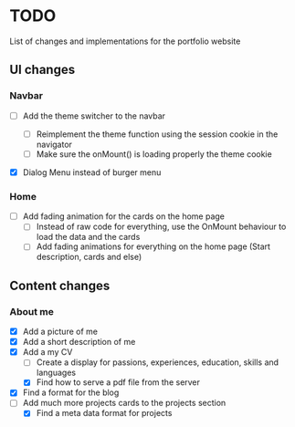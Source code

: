 # TODO

List of changes and implementations for the portfolio website

## UI changes

### Navbar

- [ ] Add the theme switcher to the navbar

  - [ ] Reimplement the theme function using the session cookie in the navigator
  - [ ] Make sure the onMount() is loading properly the theme cookie

- [x] Dialog Menu instead of burger menu

### Home

- [ ] Add fading animation for the cards on the home page
  - [ ] Instead of raw code for everything, use the OnMount behaviour to load the data and the cards
  - [ ] Add fading animations for everything on the home page (Start description, cards and else)

## Content changes

### About me

- [x] Add a picture of me
- [x] Add a short description of me
- [x] Add a my CV
  - [ ] Create a display for passions, experiences, education, skills and languages
  - [x] Find how to serve a pdf file from the server
- [x] Find a format for the blog
- [ ] Add much more projects cards to the projects section
  - [x] Find a meta data format for projects
